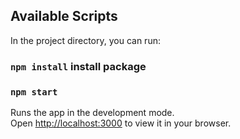 ## Available Scripts

In the project directory, you can run:

### `npm install` install package

### `npm start`

Runs the app in the development mode.\
Open [http://localhost:3000](http://localhost:3000) to view it in your browser.
